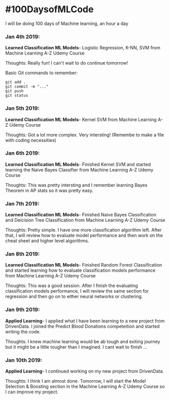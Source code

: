 # #100DaysofMLCode

I will be doing 100 days of Machine learning, an hour a day

### Jan 4th 2019:
   **Learned Classification ML Models**- Logistic Regression, K-NN, SVM from Machine Learning A-Z Udemy Course
   
   Thoughts: Really fun! I can't wait to do continue tomorrow! 
   
  Basic Git commands to remember:
   ```
   git add . 
   git commit -m "..."
   git push
   git status
   ```

### Jan 5th 2019:
   **Learned Classification ML Models**- Kernel SVM from Machine Learning A-Z Udemy Course
   
   Thoughts: Got a lot more complex. Very intersting! (Remembe to make a file with coding necessities)
   
### Jan 6th 2019:
   **Learned Classification ML Models**- Finished Kernel SVM and started learning the Naive Bayes Classifier from Machine Learning A-Z Udemy Course
   
   Thoughts: This was pretty intersting and I remember learning Bayes Theorem in AP stats so it was pretty easy.

### Jan 7th 2019:
   **Learned Classification ML Models**- Finished Naive Bayes Classification and Deicision Tree Classification from Machine Learning A-Z Udemy Course
   
   Thoughts: Pretty simple. I have one more classification algorithm left. After that, I will review how to evaluate model performance and then work on the cheat sheet and higher level algorithms.

### Jan 8th 2019:
   **Learned Classification ML Models**- Finished Random Forest Classification and started learning how to evaluate classification models performance from Machine Learning A-Z Udemy Course
   
   Thoughts: This was a good session. After I finish the evaluating classification models performance, I will review the same section for regression and then go on to either neural networks or clustering.
  
### Jan 9th 2019:
   **Applied Learning**- I applied what I have been learning to a new project from DrivenData. I joined the Predict Blood Donations competeition and started writing the code.
   
   Thoughts: I knew machine learning would be ab tough and exiting journey but it might be a little tougher than I imagined. I cant wait to finish ...
   
### Jan 10th 2019:
   **Applied Learning**- I continued working on my new project from DrivenData. 
   
   Thoughts: I think I am almost done. Tomorrow, I will start the Model Selection & Boosting section in the Machine Learning A-Z Udemy Course so I can improve my project.

